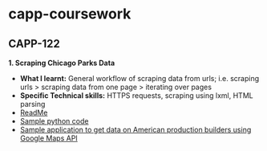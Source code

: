 # capp-coursework

## CAPP-122 

**1. Scraping Chicago Parks Data**
* **What I learnt:** General workflow of scraping data from urls; i.e. scraping urls > scraping data from one page > iterating over pages
* **Specific Technical skills:** HTTPS requests, scraping using lxml, HTML parsing 
* [ReadMe](01_web_scraping/README.md)
* [Sample python code](01_web_scraping/scraping_sample.py)
* [Sample application to get data on American production builders using Google Maps API](01_web_scraping/scraping_sample.py)

